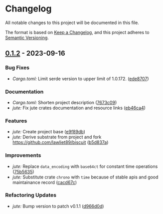 # Changelog

All notable changes to this project will be documented in this file.

The format is based on [Keep a Changelog](https://keepachangelog.com/en/1.0.0/),
and this project adheres to [Semantic Versioning](https://semver.org/spec/v2.0.0.html).

## [0.1.2] - 2023-09-16

[0.1.2]: ../../../releases/tag/v0.1.2

### Bug Fixes

- *Cargo.toml:* Limit serde version to upper limit of 1.0.172. ([ede8707](ede87076555b15c51e1196f9e443dcd49abe12e5))

### Documentation

- *Cargo.toml:* Shorten project description ([7673c09](7673c0937d3ebac73d260612c6bd77695a034a6b))
- *jute:* Fix jute crates documentation and resource links ([eb46ca4](eb46ca4b51fc17abc7536cc92aaed8d6a09850df))

### Features

- *jute:* Create project base ([e9f89db](e9f89dbca8057a38ca3416f1ede990965e8ce97a))
- *jute:* Derive substrate from project and fork https://github.com/lawliet89/biscuit ([b5d837a](b5d837a6e6961d265aeb8b9a1b0730722e72561c))

### Improvements

- *jute:* Replace `data_encoding` with `base64ct` for constant time operations ([75b5635](75b5635ca984e92f9b493f612514014b5b66f259))
- *jute:* Substitute crate `chrono` with `time` because of stable apis and good maintainance record ([cacd67c](cacd67c382e5529ae797290d44f781948fea101c))

### Refactoring Updates

- *jute:* Bump version to patch v0.1.1 ([d966d0d](d966d0d053ce82a71726bef916c90d39bf652441))

<!-- CHANGELOG SPLIT MARKER -->
